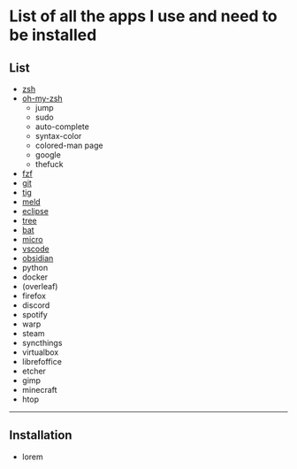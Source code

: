 # List of all the apps I use and need to be installed

## List

- [zsh](link)
- [oh-my-zsh](link)
  - jump
  - sudo
  - auto-complete
  - syntax-color
  - colored-man page
  - google
  - thefuck
- [fzf](link)
- [git](link)
- [tig](link)
- [meld](link)
- [eclipse](link)
- [tree](link)
- [bat](link)
- [micro](link)
- [vscode](link)
- [obsidian](link)
- python
- docker
- (overleaf)
- firefox
- discord
- spotify
- warp
- steam
- syncthings
- virtualbox
- librefoffice
- etcher
- gimp
- minecraft
- htop
---

## Installation

- lorem
